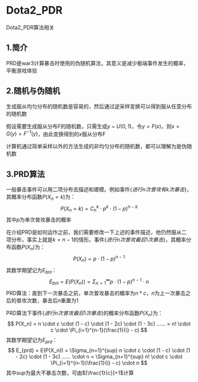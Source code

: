 # Dota2_PDR
Dota2_PDR算法相关
## 1.简介

PRD是war3计算暴击时使用的伪随机算法，其意义是减少极端事件发生的概率，平衡游戏体验

## 2.随机与伪随机

生成服从均匀分布的随机数是容易的，然后通过逆采样变换可以得到服从任意分布的随机数

假设需要生成服从分布$F$的随机数，只需生成$y$ ~ $U(0,1)$，令$y = F(x)$，则$x = G(y) = F^{-1}(y)$，由此变换得到的$x$服从分布F

计算机通过简单采样以外的方法生成的非均匀分布的随机数，都可以理解为是伪随机数

## 3.PRD算法

一般暴击事件可以用二项分布去描述和建模。例如事件$\{进行n次普攻有k次暴击\}$，其概率分布函数$P(X_n=k)$为：
$$
P(X_n=k) = C_n^k \cdot p^k \cdot (1-p)^{n-k}
$$
其中$p$为单次普攻暴击的概率

在介绍PRD是如何运作之前，我们需要修改一下上述的事件描述，他仍然服从二项分布，事实上就是$k=n-1$的情形。事件$\{进行n次普攻最后1次暴击\}$，其概率分布函数$P(X_n)$为：
$$
P(X_n) = p \cdot (1-p)^{n-1}
$$
其数学期望记为$E_{bnl}$：
$$
E_{bnl} = E(P(X_n)) = \Sigma_{n=1}^{\infty} p \cdot (1-p)^{n-1} \cdot n
$$
PRD算法：直到下一次暴击之前，单次普攻暴击的概率为$n*c$，$n$为上一次暴击之后的普攻次数，暴击后$n$重置为1

PRD算法下事件$\{进行n次普攻最后1次暴击\}$的概率分布函数$P(X_n)$为：
$$
P(X_n) = n \cdot c \cdot (1 - c) \cdot (1 - 2c) \cdot (1 - 3c) ......
= n! \cdot c \cdot \Pi_{i=1}^{n-1}(\frac{1}{i} - c)
$$
其数学期望记为$E_{prd}$：
$$
E_{prd} = E(P(X_n)) = \Sigma_{n=1}^{sup} n \cdot c \cdot (1 - c) \cdot (1 - 2c) \cdot (1 - 3c) ...... \cdot n
= \Sigma_{n=1}^{sup} n! \cdot c \cdot \Pi_{i=1}^{n-1}(\frac{1}{i} - c) \cdot n
$$
其中$sup$为最大不暴击次数，可由$[\frac{1}{c}]+1$计算
